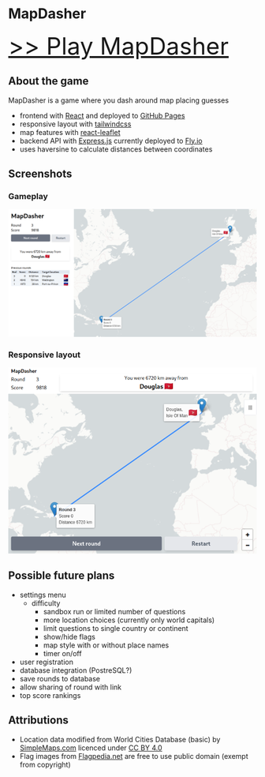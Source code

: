 # MapDasher

<font size="10">[>> Play MapDasher](https://jhuttunen.github.io/mapdasher/)</font>

## About the game

MapDasher is a game where you dash around map placing guesses

* frontend with [React](https://react.dev/) and deployed to [GitHub Pages](https://pages.github.com/)
* responsive layout with [tailwindcss](https://tailwindcss.com/)
* map features with [react-leaflet](https://react-leaflet.js.org/)
* backend API with [Express.js](https://expressjs.com/) currently deployed to [Fly.io](https://fly.io/)
* uses haversine to calculate distances between coordinates

## Screenshots

### Gameplay

<img src="images/mapdasher_01_gameplay.png" alt="MapDasher gameplay" width="640" />

### Responsive layout

<img src="images/mapdasher_02_responsive.png" alt="MapDasher responsive layout" width="640" />

## Possible future plans

* settings menu
  * difficulty
    * sandbox run or limited number of questions
    * more location choices (currently only world capitals)
    * limit questions to single country or continent
    * show/hide flags
    * map style with or without place names
    * timer on/off
* user registration
* database integration (PostreSQL?)
* save rounds to database
* allow sharing of round with link
* top score rankings

## Attributions

* Location data modified from World Cities Database (basic) by [SimpleMaps.com](https://simplemaps.com/) licenced under [CC BY 4.0](https://creativecommons.org/licenses/by/4.0/)
* Flag images from [Flagpedia.net](https://flagpedia.net//) are free to use public domain (exempt from copyright)
